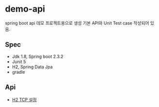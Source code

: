 # demo-api
spring boot api 데모 프로젝트용으로 생성
기본 API와 Unit Test case 작성되어 있음.

## Spec
* Jdk 1.8, Spring boot 2.3.2
* Junit 5
* H2, Spring Data Jpa
* gradle

## Api
* [H2 TCP 설정](http://homoefficio.github.io/2019/10/09/IntelliJ에서-H2-연결하고-JPA-Console-사용하기/)